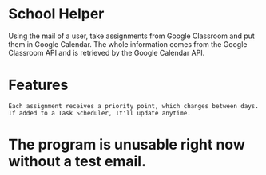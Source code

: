 # School Helper
 Using the mail of a user, take assignments from Google Classroom and put them in Google Calendar.
 The whole information comes from the Google Classroom API and is retrieved by the Google Calendar API. 

# Features
    Each assignment receives a priority point, which changes between days.
    If added to a Task Scheduler, It'll update anytime.
 
 # The program is unusable right now without a test email.
